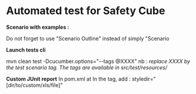 # Automated test for Safety Cube

**Scenario with examples :**

Do not forget to use "Scenario Outline" instead of simply "Scenario

**Launch tests cli**

mvn clean test -Dcucumber.options="--tags @XXXX" 
nb : *replace XXXX by the test scenario tag. The tags are available in src/test/resources/*

**Custom JUnit report**
In pom.xml at <junitreport>
In the <report> tag, add : styledir="[dir/to/custom/xls/file]"
> <report styledir="src/etc" format="noframes" todir="report"/>